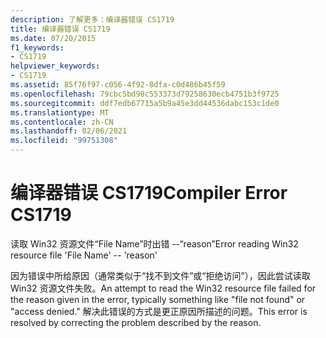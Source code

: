 ```yaml
---
description: 了解更多：编译器错误 CS1719
title: 编译器错误 CS1719
ms.date: 07/20/2015
f1_keywords:
- CS1719
helpviewer_keywords:
- CS1719
ms.assetid: 85f76f97-c056-4f92-8dfa-c0d486b45f59
ms.openlocfilehash: 79cbc5bd98c553373d79258630ecb4751b3f9725
ms.sourcegitcommit: ddf7edb67715a5b9a45e3dd44536dabc153c1de0
ms.translationtype: MT
ms.contentlocale: zh-CN
ms.lasthandoff: 02/06/2021
ms.locfileid: "99751308"
---
```

# <a name="compiler-error-cs1719"></a><span data-ttu-id="f6b6d-103">编译器错误 CS1719</span><span class="sxs-lookup"><span data-stu-id="f6b6d-103">Compiler Error CS1719</span></span>

<span data-ttu-id="f6b6d-104">读取 Win32 资源文件“File Name”时出错 --“reason”</span><span class="sxs-lookup"><span data-stu-id="f6b6d-104">Error reading Win32 resource file 'File Name' -- 'reason'</span></span>  
  
 <span data-ttu-id="f6b6d-105">因为错误中所给原因（通常类似于“找不到文件”或“拒绝访问”），因此尝试读取 Win32 资源文件失败。</span><span class="sxs-lookup"><span data-stu-id="f6b6d-105">An attempt to read the Win32 resource file failed for the reason given in the error, typically something like "file not found" or "access denied."</span></span> <span data-ttu-id="f6b6d-106">解决此错误的方式是更正原因所描述的问题。</span><span class="sxs-lookup"><span data-stu-id="f6b6d-106">This error is resolved by correcting the problem described by the reason.</span></span>

